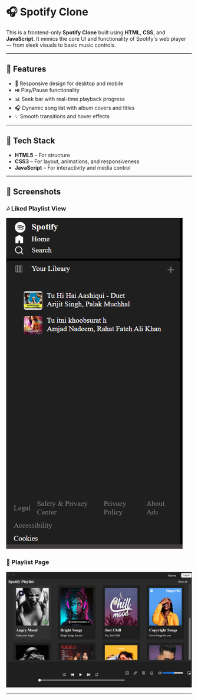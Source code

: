 # 🎧 Spotify Clone

This is a frontend-only **Spotify Clone** built using **HTML**, **CSS**, and **JavaScript**. It mimics the core UI and functionality of Spotify's web player — from sleek visuals to basic music controls.

---

## 🚀 Features
- 🎵 Responsive design for desktop and mobile
- ⏯️ Play/Pause functionality
- 📊 Seek bar with real-time playback progress
- 🎧 Dynamic song list with album covers and titles
- 💡 Smooth transitions and hover effects

---

## 🔧 Tech Stack
- **HTML5** – For structure
- **CSS3** – For layout, animations, and responsiveness
- **JavaScript** – For interactivity and media control

---

## 📸 Screenshots

### 🎶 Liked Playlist View
![Liked Playlist](https://github.com/PunitSharma04/Spotify-Clone/blob/main/assets/likedplaylist.png?raw=true)

### 📂 Playlist Page
![Playlist](https://github.com/PunitSharma04/Spotify-Clone/blob/main/assets/playlist.png?raw=true)

---



